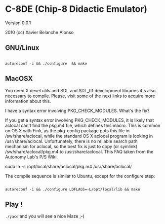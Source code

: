 C-8DE (Chip-8 Didactic Emulator)
================================

Version 0.0.1

2010 (cc) Xavier Belanche Alonso



GNU/Linux
---------

<code>
autoreconf -i && ./configure  && make
</code>


MacOSX
------

You need X devel utils and SDL and SDL_ttf development libraries it's also necessary to compile. Please, visit some of the next links to acquire more information about this.

I have a syntax error involving PKG_CHECK_MODULES. What's the fix?

If you get a syntax error involving PKG_CHECK_MODULES, it is likely that aclocal can't find the pkg.m4 file, which defines this macro. This is common on OS X with Fink, as the pkg-config package puts this file in /sw/share/aclocal, while the standard OS X aclocal program is looking in /usr/share/aclocal. Unfortunately, there is no reliable search path mechanism for aclocal, so the best fix is just to copy (or symlink) /sw/share/aclocal/pkg.m4 to /usr/share/aclocal. This FAQ taken from the Autonomy Lab's P/S Wiki.
 
sudo ln -s /opt/local/share/aclocal/pkg.m4 /usr/share/aclocal/

The compile sequence is similar to Ubuntu, except for the configure step:

<code>
autoreconf -i && ./configure LDFLAGS=-L/opt/local/lib && make
</code>


Play !
------

`./yace` and you will see a nice Maze ;-)



